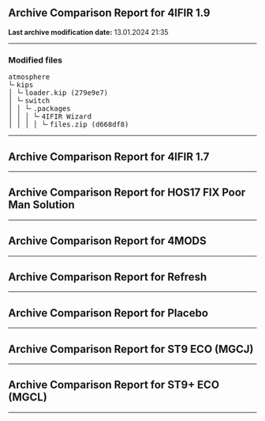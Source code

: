 <h2>Archive Comparison Report for <b>4IFIR 1.9</b></h2><b>Last archive modification date:</b> 13.01.2024 21:35<hr>

<h3>Modified files</h3>
<pre>atmosphere
└╴kips
│ └╴loader.kip (279e9e7)
│ └╴switch
│ │ └╴.packages
│ │ │ └╴4IFIR Wizard
│ │ │ │ └╴files.zip (d668df8)
</pre>
<hr>

<h2>Archive Comparison Report for <b>4IFIR 1.7</b></h2><hr>

<h2>Archive Comparison Report for <b>HOS17 FIX Poor Man Solution</b></h2><hr>

<h2>Archive Comparison Report for <b>4MODS</b></h2><hr>

<h2>Archive Comparison Report for <b>Refresh</b></h2><hr>

<h2>Archive Comparison Report for <b>Placebo</b></h2><hr>

<h2>Archive Comparison Report for <b>ST9 ECO (MGCJ)</b></h2><hr>

<h2>Archive Comparison Report for <b>ST9+ ECO (MGCL)</b></h2><hr>

